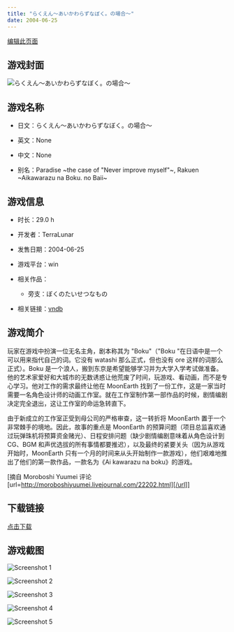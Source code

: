```yaml
---
title: "らくえん～あいかわらずなぼく。の場合～"
date: 2004-06-25
---
```

[编辑此页面](https://github.com/ACG-3/ADV3-source/blob/main/source/_posts/games/%E3%82%89%E3%81%8F%E3%81%88%E3%82%93%EF%BD%9E%E3%81%82%E3%81%84%E3%81%8B%E3%82%8F%E3%82%89%E3%81%9A%E3%81%AA%E3%81%BC%E3%81%8F%E3%80%82%E3%81%AE%E5%A0%B4%E5%90%88%EF%BD%9E.md)

## 游戏封面

![らくえん～あいかわらずなぼく。の場合～](https%3A//pan.timero.xyz/onedrive/img_lib_001/%E3%82%89%E3%81%8F%E3%81%88%E3%82%93%EF%BD%9E%E3%81%82%E3%81%84%E3%81%8B%E3%82%8F%E3%82%89%E3%81%9A%E3%81%AA%E3%81%BC%E3%81%8F%E3%80%82%E3%81%AE%E5%A0%B4%E5%90%88%EF%BD%9E_cover.avif)


## 游戏名称

- 日文：らくえん～あいかわらずなぼく。の場合～
- 英文：None
- 中文：None

- 别名：Paradise ~the case of "Never improve myself"~, Rakuen ~Aikawarazu na Boku. no Baii~


## 游戏信息

- 时长：29.0 h
- 开发者：TerraLunar
- 发售日期：2004-06-25
- 游戏平台：win
- 相关作品：
   - 旁支：ぼくのたいせつなもの

- 相关链接：[vndb](https://vndb.org/v5609)


## 游戏简介

玩家在游戏中扮演一位无名主角，剧本称其为 "Boku"（"Boku "在日语中是一个可以用来指代自己的词。它没有 watashi 那么正式，但也没有 ore 这样的词那么正式）。Boku 是一个浪人，搬到东京是希望能够学习并为大学入学考试做准备。他的艺术家爱好和大城市的无数诱惑让他荒废了时间，玩游戏、看动画，而不是专心学习。他对工作的需求最终让他在 MoonEarth 找到了一份工作，这是一家当时需要一名角色设计师的动画工作室。就在工作室制作第一部作品的时候，剧情编剧决定完全退出，这让工作室的命运急转直下。

由于新成立的工作室正受到母公司的严格审查，这一转折将 MoonEarth 置于一个非常棘手的境地。因此，故事的重点是 MoonEarth 的预算问题（项目总监喜欢通过玩弹珠机将预算资金赌光）、日程安排问题（缺少剧情编剧意味着从角色设计到 CG、BGM 和声优选拔的所有事情都要推迟），以及最终的紧要关头（因为从游戏开始时，MoonEarth 只有一个月的时间来从头开始制作一款游戏），他们艰难地推出了他们的第一款作品，一款名为《Ai kawarazu na boku》的游戏。

[摘自 Moroboshi Yuumei 评论[url=http://moroboshiyuumei.livejournal.com/22202.html][/url]]


## 下载链接

[点击下载](https://pan.timero.xyz/onedrive/adv_lib_001/%E3%82%89%E3%81%8F%E3%81%88%E3%82%93%EF%BD%9E%E3%81%82%E3%81%84%E3%81%8B%E3%82%8F%E3%82%89%E3%81%9A%E3%81%AA%E3%81%BC%E3%81%8F%E3%80%82%E3%81%AE%E5%A0%B4%E5%90%88%EF%BD%9E)


## 游戏截图


![Screenshot 1](https%3A//pan.timero.xyz/onedrive/img_lib_001/%E3%82%89%E3%81%8F%E3%81%88%E3%82%93%EF%BD%9E%E3%81%82%E3%81%84%E3%81%8B%E3%82%8F%E3%82%89%E3%81%9A%E3%81%AA%E3%81%BC%E3%81%8F%E3%80%82%E3%81%AE%E5%A0%B4%E5%90%88%EF%BD%9E_Screenshot_1.avif)

![Screenshot 2](https%3A//pan.timero.xyz/onedrive/img_lib_001/%E3%82%89%E3%81%8F%E3%81%88%E3%82%93%EF%BD%9E%E3%81%82%E3%81%84%E3%81%8B%E3%82%8F%E3%82%89%E3%81%9A%E3%81%AA%E3%81%BC%E3%81%8F%E3%80%82%E3%81%AE%E5%A0%B4%E5%90%88%EF%BD%9E_Screenshot_2.avif)

![Screenshot 3](https%3A//pan.timero.xyz/onedrive/img_lib_001/%E3%82%89%E3%81%8F%E3%81%88%E3%82%93%EF%BD%9E%E3%81%82%E3%81%84%E3%81%8B%E3%82%8F%E3%82%89%E3%81%9A%E3%81%AA%E3%81%BC%E3%81%8F%E3%80%82%E3%81%AE%E5%A0%B4%E5%90%88%EF%BD%9E_Screenshot_3.avif)

![Screenshot 4](https%3A//pan.timero.xyz/onedrive/img_lib_001/%E3%82%89%E3%81%8F%E3%81%88%E3%82%93%EF%BD%9E%E3%81%82%E3%81%84%E3%81%8B%E3%82%8F%E3%82%89%E3%81%9A%E3%81%AA%E3%81%BC%E3%81%8F%E3%80%82%E3%81%AE%E5%A0%B4%E5%90%88%EF%BD%9E_Screenshot_4.avif)

![Screenshot 5](https%3A//pan.timero.xyz/onedrive/img_lib_001/%E3%82%89%E3%81%8F%E3%81%88%E3%82%93%EF%BD%9E%E3%81%82%E3%81%84%E3%81%8B%E3%82%8F%E3%82%89%E3%81%9A%E3%81%AA%E3%81%BC%E3%81%8F%E3%80%82%E3%81%AE%E5%A0%B4%E5%90%88%EF%BD%9E_Screenshot_5.avif)

